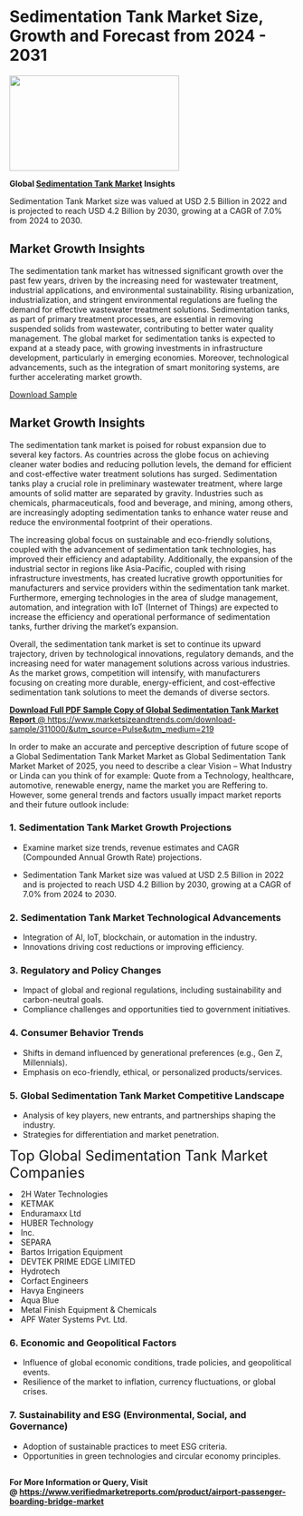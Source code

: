 <H1>Sedimentation Tank Market Size, Growth and Forecast from 2024 - 2031</H1><img class="aligncenter size-medium wp-image-584254" src="https://thirdeyenews.in/wp-content/uploads/2024/09/Global-Market-Research-300x168.jpeg" alt="" width="300" height="168" /><p><strong>Global&nbsp;<a href="https://www.marketsizeandtrends.com/download-sample/311000/&amp;utm_source=Pulse&amp;utm_medium=219">Sedimentation Tank Market</a> Insights</strong></p><p>Sedimentation Tank Market size was valued at USD 2.5 Billion in 2022 and is projected to reach USD 4.2 Billion by 2030, growing at a CAGR of 7.0% from 2024 to 2030.</p><p><h2>Market Growth Insights</h2> <p>The sedimentation tank market has witnessed significant growth over the past few years, driven by the increasing need for wastewater treatment, industrial applications, and environmental sustainability. Rising urbanization, industrialization, and stringent environmental regulations are fueling the demand for effective wastewater treatment solutions. Sedimentation tanks, as part of primary treatment processes, are essential in removing suspended solids from wastewater, contributing to better water quality management. The global market for sedimentation tanks is expected to expand at a steady pace, with growing investments in infrastructure development, particularly in emerging economies. Moreover, technological advancements, such as the integration of smart monitoring systems, are further accelerating market growth.</p> <p><a href="#">Download Sample</a></p> <h2>Market Growth Insights</h2> <p>The sedimentation tank market is poised for robust expansion due to several key factors. As countries across the globe focus on achieving cleaner water bodies and reducing pollution levels, the demand for efficient and cost-effective water treatment solutions has surged. Sedimentation tanks play a crucial role in preliminary wastewater treatment, where large amounts of solid matter are separated by gravity. Industries such as chemicals, pharmaceuticals, food and beverage, and mining, among others, are increasingly adopting sedimentation tanks to enhance water reuse and reduce the environmental footprint of their operations.</p> <p>The increasing global focus on sustainable and eco-friendly solutions, coupled with the advancement of sedimentation tank technologies, has improved their efficiency and adaptability. Additionally, the expansion of the industrial sector in regions like Asia-Pacific, coupled with rising infrastructure investments, has created lucrative growth opportunities for manufacturers and service providers within the sedimentation tank market. Furthermore, emerging technologies in the area of sludge management, automation, and integration with IoT (Internet of Things) are expected to increase the efficiency and operational performance of sedimentation tanks, further driving the market’s expansion.</p> <p>Overall, the sedimentation tank market is set to continue its upward trajectory, driven by technological innovations, regulatory demands, and the increasing need for water management solutions across various industries. As the market grows, competition will intensify, with manufacturers focusing on creating more durable, energy-efficient, and cost-effective sedimentation tank solutions to meet the demands of diverse sectors.</p> <p><a href="#"></p><p><span class=""><strong>Download Full PDF Sample Copy of Global Sedimentation Tank Market Report</strong> @ <a href="https://www.marketsizeandtrends.com/download-sample/311000/&amp;utm_source=Pulse&amp;utm_medium=219" target="_blank">https://www.marketsizeandtrends.com/download-sample/311000/&amp;utm_source=Pulse&amp;utm_medium=219</a></span></p><p>In order to make an accurate and perceptive description of future scope of a Global&nbsp;Sedimentation Tank Market Market as Global&nbsp;Sedimentation Tank Market Market of 2025, you need to describe a clear Vision &ndash; What Industry or Linda can you think of for example: Quote from a Technology, healthcare, automotive, renewable energy, name the market you are Reffering to. However, some general trends and factors usually impact market reports and their future outlook include:</p><h3>1.&nbsp;<strong>Sedimentation Tank Market Growth Projections</strong></h3><ul><li>Examine market size trends, revenue estimates and CAGR (Compounded Annual Growth Rate) projections.</li><li><p>Sedimentation Tank Market size was valued at USD 2.5 Billion in 2022 and is projected to reach USD 4.2 Billion by 2030, growing at a CAGR of 7.0% from 2024 to 2030.</p></li></ul><h3>2.&nbsp;<strong>Sedimentation Tank Market Technological Advancements</strong></h3><ul><li>Integration of AI, IoT, blockchain, or automation in the industry.</li><li>Innovations driving cost reductions or improving efficiency.</li></ul><h3>3.&nbsp;<strong>Regulatory and Policy Changes</strong></h3><ul><li>Impact of global and regional regulations, including sustainability and carbon-neutral goals.</li><li>Compliance challenges and opportunities tied to government initiatives.</li></ul><h3>4.&nbsp;<strong>Consumer Behavior Trends</strong></h3><ul><li>Shifts in demand influenced by generational preferences (e.g., Gen Z, Millennials).</li><li>Emphasis on eco-friendly, ethical, or personalized products/services.</li></ul><h3>5.&nbsp;<strong>Global Sedimentation Tank Market Competitive Landscape</strong></h3><ul><li>Analysis of key players, new entrants, and partnerships shaping the industry.</li><li>Strategies for differentiation and market penetration.</li></ul><p data-pm-slice="1 1 []"><span style="color: inherit; font-family: inherit; font-size: 25px;">Top Global Sedimentation Tank Market Companies</span></p><div class="" data-test-id=""><p><li>2H Water Technologies</li><li> KETMAK</li><li> Enduramaxx Ltd</li><li> HUBER Technology</li><li> Inc.</li><li> SEPARA</li><li> Bartos Irrigation Equipment</li><li> DEVTEK PRIME EDGE LIMITED</li><li> Hydrotech</li><li> Corfact Engineers</li><li> Havya Engineers</li><li> Aqua Blue</li><li> Metal Finish Equipment & Chemicals</li><li> APF Water Systems Pvt. Ltd.</li></p></div><h3>6.&nbsp;<strong>Economic and Geopolitical Factors</strong></h3><ul><li>Influence of global economic conditions, trade policies, and geopolitical events.</li><li>Resilience of the market to inflation, currency fluctuations, or global crises.</li></ul><h3>7.&nbsp;<strong>Sustainability and ESG (Environmental, Social, and Governance)</strong></h3><ul><li>Adoption of sustainable practices to meet ESG criteria.</li><li>Opportunities in green technologies and circular economy principles.</li></ul><h2><strong style="font-size: 14px;">For More Information or Query, Visit @&nbsp;</strong><a style="background-color: #ffffff; font-size: 14px;" href="https://www.marketsizeandtrends.com/report/sedimentation-tank-market/" target="_blank">https://www.verifiedmarketreports.com/product/airport-passenger-boarding-bridge-market</a></h2>
